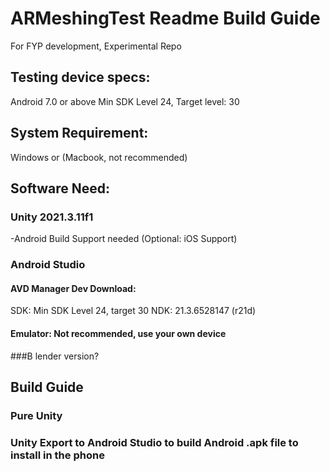 # ARMeshingTest Readme Build Guide
For FYP development,
Experimental Repo

## Testing device specs:
Android 7.0 or above 
Min SDK Level 24, Target level: 30

## System Requirement:
Windows or (Macbook, not recommended)

## Software Need:
### Unity 2021.3.11f1
  -Android Build Support needed
  (Optional: iOS Support)

### Android Studio
#### AVD Manager Dev Download:
  SDK: Min SDK Level 24, target 30
  NDK: 21.3.6528147 (r21d)
#### Emulator: Not recommended, use your own device
  
###B lender version?


## Build Guide
### Pure Unity

### Unity Export to Android Studio to build Android .apk file to install in the phone
